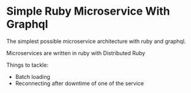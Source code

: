 # Simple Ruby Microservice With Graphql

The simplest possible microservice architecture with ruby and graphql.

Microservices are written in ruby with Distributed Ruby

Things to tackle:

- Batch loading
- Reconnecting after downtime of one of the service

